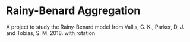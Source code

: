 # Rainy-Benard Aggregation
A project to study the Rainy-Benard model from Vallis, G. K., Parker, D, J. and Tobias, S. M. 2018. with rotation
